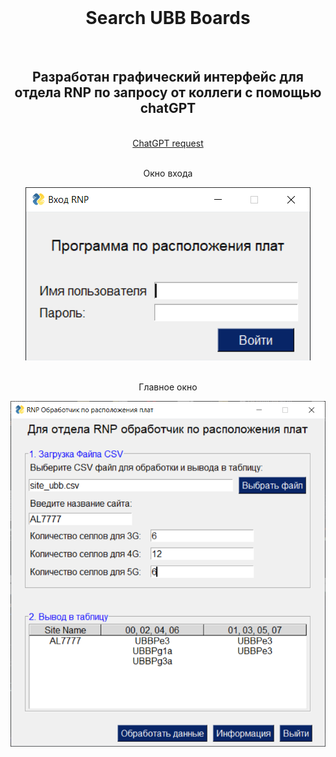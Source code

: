 <!-- PROJECT LOGO -->
<br />
<div align="center">
  <h1 align="center">Search UBB Boards</h1>
    <br />
  <h2 align="center">Разработан графический интерфейс для отдела RNP по запросу от коллеги с помощью chatGPT</h2>
    <br />
  <a href="Запрос в chatGPT.txt">ChatGPT request</a>
    <br />
    <br />
     <p align="center"> Окно входа</p>
     <img src="img/sign_in.png" alt="sign_in">
    <br />
    <br />
    <p align="center">Главное окно</p>
    <img src="img/main.png" alt="main">
</div>
